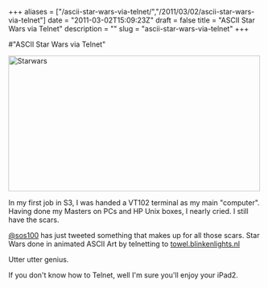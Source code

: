 +++
aliases = ["/ascii-star-wars-via-telnet/","/2011/03/02/ascii-star-wars-via-telnet"]
date = "2011-03-02T15:09:23Z"
draft = false
title = "ASCII Star Wars via Telnet"
description = ""
slug = "ascii-star-wars-via-telnet"
+++

#"ASCII Star Wars via Telnet"


 <div class='p_embed p_image_embed'>
<a href="http://getfile4.posterous.com/getfile/files.posterous.com/conoroneill/sqMP8CAQjNI7Yokeyz2US0pxFdeMpYeWJwYZAMoYqf0rr8pwipl4dPSwUZXZ/starwars.jpg"><img alt="Starwars" height="270" src="http://getfile5.posterous.com/getfile/files.posterous.com/conoroneill/MEbzBYROy7IC62jaTOx3dAJoCRf95YfQ7OpQNkSGXBusxGI0BvwCErE3zR0U/starwars.jpg.scaled.500.jpg" width="500" /></a>
</div>
<p>In my first job in S3, I was handed a VT102 terminal as my main &quot;computer&quot;. Having done my Masters on PCs and HP Unix boxes, I nearly cried. I still have the scars. </p><p /><div><a href="http://twitter.com/sos100">@sos100</a> has just tweeted something that makes up for all those scars. Star Wars done in animated ASCII Art by telnetting to <a href="http://towel.blinkenlights.nl">towel.blinkenlights.nl</a></div> <p /><div>Utter utter genius.</div><p /><div>If you don&#39;t know how to Telnet, well I&#39;m sure you&#39;ll enjoy your iPad2.</div>
 